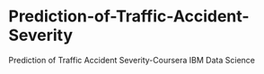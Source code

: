 # Prediction-of-Traffic-Accident-Severity
Prediction of Traffic Accident Severity-Coursera IBM Data Science
